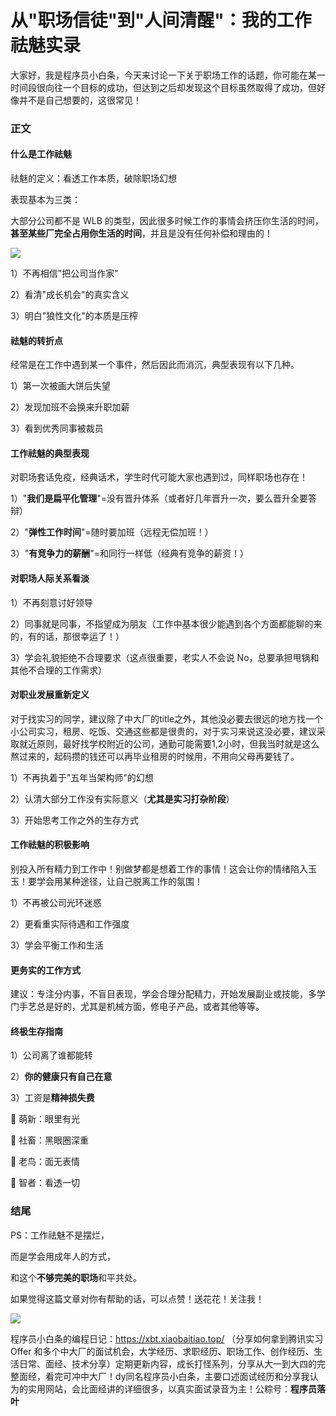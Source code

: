# 从"职场信徒"到"人间清醒"：我的工作祛魅实录

大家好，我是程序员小白条，今天来讨论一下关于职场工作的话题，你可能在某一时间段很向往一个目标的成功，但达到之后却发现这个目标虽然取得了成功，但好像并不是自己想要的，这很常见！

### 正文

#### 什么是工作祛魅

祛魅的定义：看透工作本质，破除职场幻想

表现基本为三类：

大部分公司都不是 WLB 的类型，因此很多时候工作的事情会挤压你生活的时间，**甚至某些厂完全占用你生活的时间**，并且是没有任何补偿和理由的！

![](https://pic.yupi.icu/5563/202507301955806.png)

1）不再相信"把公司当作家"

2）看清"成长机会"的真实含义

3）明白"狼性文化"的本质是压榨

#### 祛魅的转折点

经常是在工作中遇到某一个事件，然后因此而消沉，典型表现有以下几种。

1）第一次被画大饼后失望

2）发现加班不会换来升职加薪

3）看到优秀同事被裁员

#### 工作祛魅的典型表现

对职场套话免疫，经典话术，学生时代可能大家也遇到过，同样职场也存在！

1）"**我们是扁平化管理**"=没有晋升体系（或者好几年晋升一次，要么晋升全要答辩）

2）"**弹性工作时间**"=随时要加班（远程无偿加班！）

3）"**有竞争力的薪酬**"=和同行一样低（经典有竞争的薪资！）

#### 对职场人际关系看淡

1）不再刻意讨好领导

2）同事就是同事，不指望成为朋友（工作中基本很少能遇到各个方面都能聊的来的，有的话，那很幸运了！）

3）学会礼貌拒绝不合理要求（这点很重要，老实人不会说 No，总要承担甩锅和其他不合理的工作需求）

#### 对职业发展重新定义

对于找实习的同学，建议除了中大厂的title之外，其他没必要去很远的地方找一个小公司实习，租房、吃饭、交通这些都是很贵的，对于实习来说这没必要，建议采取就近原则，最好找学校附近的公司，通勤可能需要1,2小时，但我当时就是这么熬过来的，起码攒的钱还可以再毕业租房的时候用，不用向父母再要钱了。

1）不再执着于"五年当架构师"的幻想

2）认清大部分工作没有实际意义（**尤其是实习打杂阶段**）

3）开始思考工作之外的生存方式

#### 工作祛魅的积极影响

别投入所有精力到工作中！别做梦都是想着工作的事情！这会让你的情绪陷入玉玉！要学会用某种途径，让自己脱离工作的氛围！

1）不再被公司光环迷惑

2）更看重实际待遇和工作强度

3）学会平衡工作和生活

#### 更务实的工作方式

建议：专注分内事，不盲目表现，学会合理分配精力，开始发展副业或技能，多学门手艺总是好的，尤其是机械方面，修电子产品，或者其他等等。

#### 终极生存指南

1）公司离了谁都能转

2）**你的健康只有自己在意**

3）工资是**精神损失费**

🐣 萌新：眼里有光

🐥 社畜：黑眼圈深重

🐔 老鸟：面无表情

🦉 智者：看透一切



### 结尾

PS：工作祛魅不是摆烂，

而是学会用成年人的方式，

和这个**不够完美的职场**和平共处。

如果觉得这篇文章对你有帮助的话，可以点赞！送花花！关注我！

![](https://pic.yupi.icu/5563/202507301956053.png)

程序员小白条的编程日记：https://xbt.xiaobaitiao.top/ （分享如何拿到腾讯实习 Offer 和多个中大厂的面试机会，大学经历、求职经历、职场工作、创作经历、生活日常、面经、技术分享）定期更新内容，成长打怪系列，分享从大一到大四的完整面经，看完可冲中大厂！dy同名程序员小白条，主要口述面试经历和分享我认为的实用网站，会比面经讲的详细很多，以真实面试录音为主！公粽号：**程序员落叶**